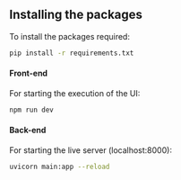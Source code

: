 ## Installing the packages

To install the packages required:
```bash
pip install -r requirements.txt
```

#### Front-end

For starting the execution of the UI:
```bash
npm run dev
```



#### Back-end

For starting the live server (localhost:8000):
```bash
uvicorn main:app --reload
```
